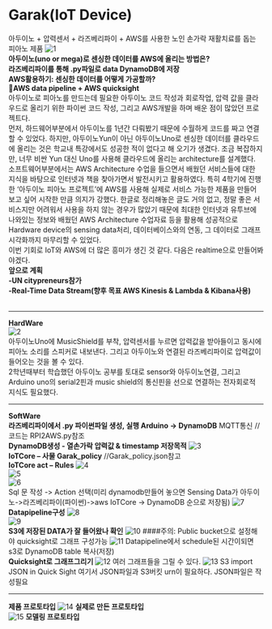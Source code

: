 ﻿# Garak(IoT Device)
아두이노 + 압력센서 + 라즈베리파이 + AWS를 사용한 노인 손가락 재활치료를 돕는 피아노 제품
![1](./images/1.jpg)
<br>
**아두이노(uno or mega)로 센싱한 데이터를 AWS에 올리는 방법은? <br>
라즈베리파이를 통해 .py파일로 data DynamoDB에 저장**
<br>
**AWS활용하기: 센싱한 데이터를 어떻게 가공할까? <br>
AWS data pipeline + AWS quicksight**
<br>
아두이노로 피아노를 만드는데 필요한 아두이노 코드 작성과 회로작업, 압력 값을 클라우드로 올리기 위한 파이썬 코드 작성, 그리고 AWS개발을 하며 배운 점이 많았던 프로젝트다. <br>
먼저, 하드웨어부분에서 아두이노를 1년간 다뤄봤기 때문에 수월하게 코드를 짜고 연결할 수 있었다. 하지만, 아두이노Yun이 아닌 아두이노Uno로 센싱한 데이터를 클라우드에 올리는 것은 학교내 특강에서도 성공한 적이 없다고 해 오기가 생겼다. 조금 복잡하지만, 너무 비싼 Yun 대신 Uno를 사용해 클라우드에 올리는 architecture를 설계했다. <br>
소프트웨어부분에서는 AWS Architecture 수업을 들으면서 배웠던 서비스들에 대한 지식을 바탕으로 인터넷과 책을 찾아가면서 발전시키고 활용하였다. 특히 4학기에 진행한 ‘아두이노 피아노 프로젝트’에 AWS를 사용해 실제로 서비스 가능한 제품을 만들어 보고 싶어 시작한 만큼 의지가 강했다. 한글로 정리해놓은 글도 거의 없고, 정말 좋은 서비스지만 어려워서 사용을 하지 않는 경우가 많았기 때문에 최대한 인터넷과 유투브에 나와있는 정보와 배웠던 AWS Architecture 수업자료 등을 활용해 성공적으로 Hardware device의 sensing data처리, 데이터베이스와의 연동, 그 데이터로 그래프 시각화까지 마무리할 수 있었다. <br>
이번 기회로 IoT와 AWS에 더 많은 흥미가 생긴 것 같다. 다음은 realtime으로 만들어봐야겠다.
<br>
**앞으로 계획<br>
 -UN citypreneurs참가<br>
 -Real-Time Data Stream(향후 목표 AWS Kinesis & Lambda & Kibana사용)**
<br>
<br>
***
**HardWare**
<br>
![2](./images/2.jpg)
<br>
아두이노Uno에 MusicShield를 부착, 압력센서를 누르면 압력값을 받아들이고 동시에 피아노 소리를 스피커로 내보낸다. 그리고 아두이노와 연결된 라즈베리파이로 압력값이 들어오는 것을 볼 수 있다. <br>
2학년때부터 학습했던 아두이노 공부를 토대로 sensor와 아두이노연결, 그리고 Arduino uno의 serial2핀과 music shield의 통신핀을 선으로 연결하는 전자회로적 지식도 필요했다.<br>
***
**SoftWare**
 <br>
**라즈베리파이에서 .py 파이썬파일 생성, 실행 Arduino -> DynamoDB**
MQTT통신 // 코드는 RPI2AWS.py참조
<br>
**DynamoDB생성 - 열손가락 압력값 & timestamp 저장목적**
![3](./images/3.jpg)
<br>
**IoTCore – 사물 Garak_policy**
//Garak_policy.json참고
<br>
**IoTCore act – Rules**
![4](./images/4.jpg)
<br>
![5](./images/5.jpg)
<br>
![6](./images/6.jpg)
<br>
Sql 문 작성 -> Action 선택(미리 dynamodb만들어 놓으면 Sensing Data가 아두이노->라즈베리파이(파이썬)->aws IoTCore -> DynamoDB 순으로 저장됨)
![7](./images/7.jpg)
<br>
**Datapipeline구성**
![8](./images/8.jpg)
<br>
![9](./images/9.jpg)
<br>
**S3에 저장된 DATA가 잘 들어왔나 확인**
![10](./images/10.jpg)
####주의: Public bucket으로 설정해야 quicksight로 그래프 구성가능
![11](./images/11.jpg)
Datapipeline에서 schedule된 시간이되면 s3로 DynamoDB table 복사(저장)
<br>
**Quicksight로 그래프그리기**
![12](./images/12.jpg)
여러 그래프들을 그릴 수 있다.
![13](./images/13.jpg)
S3 import JSON in Quick Sight 
여기서 JSON파일과 S3버킷 urn이 필요하다. JSON파일은 작성필요
<br>
***
**제품 프로토타입**
![14](./images/14.jpg)
**실제로  만든 프로토타입**
<br>
![15](./images/15.jpg)
**모델링 프로토타입**
